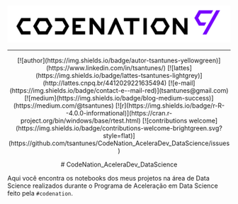 
<p align="center">
  <img src="/img/codenation_logo.png" >
</p>

---
<p align="center">
[![author](https://img.shields.io/badge/autor-tsantunes-yellowgreen)](https://www.linkedin.com/in/tsantunes/)
[![lattes](https://img.shields.io/badge/lattes-tsantunes-lightgrey)](http://lattes.cnpq.br/4412029221635494)
[![e-mail](https://img.shields.io/badge/contact-e--mail-red)](tsantunes@gmail.com)
[![medium](https://img.shields.io/badge/blog-medium-success)](https://medium.com/@tsantunes)
[![r](https://img.shields.io/badge/r-R--4.0.0-informational)](https://cran.r-project.org/bin/windows/base/rtest.html)
[![contributions welcome](https://img.shields.io/badge/contributions-welcome-brightgreen.svg?style=flat)](https://github.com/tsantunes/CodeNation_AceleraDev_DataScience/issues)
</p>

<p align="center">
# CodeNation_AceleraDev_DataScience
</p>


Aqui você encontra os notebooks dos meus projetos na área de Data Science realizados durante o Programa de Aceleração em Data Science feito pela `#codenation`.





